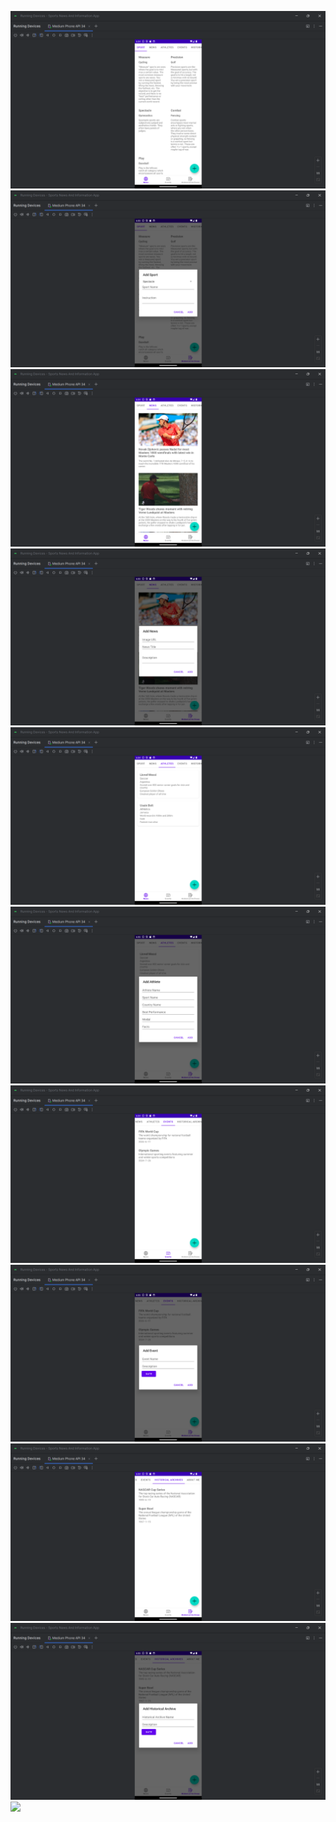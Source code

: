 <img src="screenshots/sport_tab.png"> </br>
<img src="screenshots/sport_add_dialog.png"> </br>
<img src="screenshots/news_tab.png"> </br>
<img src="screenshots/news_add_dialog.png"> </br>
<img src="screenshots/atheles_tab.png"> </br>
<img src="screenshots/athele_add_dialog.png"> </br>
<img src="screenshots/events_tab.png"> </br>
<img src="screenshots/event_add_dialog.png"> </br>
<img src="screenshots/history_tab.png"> </br>
<img src="screenshots/history_add_dialog.png"> </br>
<img src="screenshots/about_me.png">